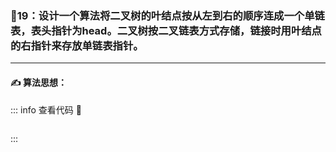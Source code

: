 ### :page_with_curl:19：设计一个算法将二叉树的叶结点按从左到右的顺序连成一个单链表，表头指针为head。二叉树按二叉链表方式存储，链接时用叶结点的右指针来存放单链表指针。

---

#### :writing_hand: 算法思想：
> 

<!-- ::: details 查看代码  -->
::: info  查看代码 :cup_with_straw:
```C


```
:::

